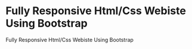 # Fully Responsive Html/Css Webiste Using Bootstrap
 Fully Responsive Html/Css Webiste Using Bootstrap
